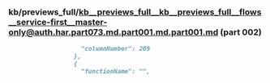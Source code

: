 ### kb/previews_full/kb__previews_full__kb__previews_full__flows__service-first__master-only@auth.har.part073.md.part001.md.part001.md (part 002)

```md
                    "columnNumber": 209
                  },
                  {
                    "functionName": "",
  
```

```
